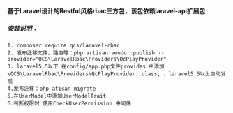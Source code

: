 **基于Laravel设计的Restful风格rbac三方包，该包依赖laravel-api扩展包**


##### 安装说明：


```
1. composer require qcs/laravel-rbac
2. 发布迁移文件，路由等：php artisan vendor:publish --provider="QCS\LaravelRbac\Providers\QcPlayProvider"
3. laravel5.5以下 在config/app.php文件provides 中添加\QCS\LaravelRbac\Providers\QcPlayProvider::class, ，laravel5.5以上自动发现
4.发布迁移：php atisan migrate
5.在UserModel中添加UserModelTrait 
6.判断权限时 使用CheckUserPermission 中间件
```



